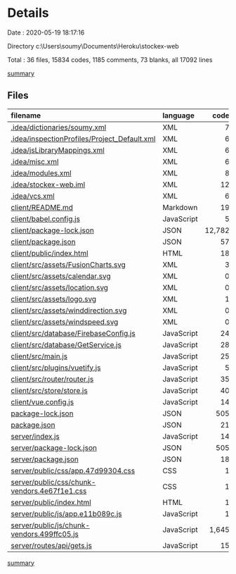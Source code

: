# Details

Date : 2020-05-19 18:17:16

Directory c:\Users\soumy\Documents\Heroku\stockex-web

Total : 36 files,  15834 codes, 1185 comments, 73 blanks, all 17092 lines

[summary](results.md)

## Files
| filename | language | code | comment | blank | total |
| :--- | :--- | ---: | ---: | ---: | ---: |
| [.idea/dictionaries/soumy.xml](/.idea/dictionaries/soumy.xml) | XML | 7 | 0 | 0 | 7 |
| [.idea/inspectionProfiles/Project_Default.xml](/.idea/inspectionProfiles/Project_Default.xml) | XML | 6 | 0 | 0 | 6 |
| [.idea/jsLibraryMappings.xml](/.idea/jsLibraryMappings.xml) | XML | 6 | 0 | 0 | 6 |
| [.idea/misc.xml](/.idea/misc.xml) | XML | 6 | 0 | 0 | 6 |
| [.idea/modules.xml](/.idea/modules.xml) | XML | 8 | 0 | 0 | 8 |
| [.idea/stockex-web.iml](/.idea/stockex-web.iml) | XML | 12 | 0 | 0 | 12 |
| [.idea/vcs.xml](/.idea/vcs.xml) | XML | 6 | 0 | 0 | 6 |
| [client/README.md](/client/README.md) | Markdown | 19 | 0 | 6 | 25 |
| [client/babel.config.js](/client/babel.config.js) | JavaScript | 5 | 0 | 1 | 6 |
| [client/package-lock.json](/client/package-lock.json) | JSON | 12,782 | 0 | 1 | 12,783 |
| [client/package.json](/client/package.json) | JSON | 57 | 0 | 1 | 58 |
| [client/public/index.html](/client/public/index.html) | HTML | 18 | 1 | 1 | 20 |
| [client/src/assets/FusionCharts.svg](/client/src/assets/FusionCharts.svg) | XML | 3 | 0 | 0 | 3 |
| [client/src/assets/calendar.svg](/client/src/assets/calendar.svg) | XML | 0 | 0 | 1 | 1 |
| [client/src/assets/location.svg](/client/src/assets/location.svg) | XML | 0 | 0 | 1 | 1 |
| [client/src/assets/logo.svg](/client/src/assets/logo.svg) | XML | 1 | 0 | 1 | 2 |
| [client/src/assets/winddirection.svg](/client/src/assets/winddirection.svg) | XML | 0 | 0 | 1 | 1 |
| [client/src/assets/windspeed.svg](/client/src/assets/windspeed.svg) | XML | 0 | 0 | 1 | 1 |
| [client/src/database/FirebaseConfig.js](/client/src/database/FirebaseConfig.js) | JavaScript | 24 | 1 | 6 | 31 |
| [client/src/database/GetService.js](/client/src/database/GetService.js) | JavaScript | 28 | 3 | 8 | 39 |
| [client/src/main.js](/client/src/main.js) | JavaScript | 25 | 5 | 7 | 37 |
| [client/src/plugins/vuetify.js](/client/src/plugins/vuetify.js) | JavaScript | 5 | 0 | 3 | 8 |
| [client/src/router/router.js](/client/src/router/router.js) | JavaScript | 35 | 1 | 6 | 42 |
| [client/src/store/store.js](/client/src/store/store.js) | JavaScript | 40 | 0 | 4 | 44 |
| [client/vue.config.js](/client/vue.config.js) | JavaScript | 14 | 0 | 2 | 16 |
| [package-lock.json](/package-lock.json) | JSON | 505 | 0 | 1 | 506 |
| [package.json](/package.json) | JSON | 21 | 0 | 1 | 22 |
| [server/index.js](/server/index.js) | JavaScript | 14 | 4 | 11 | 29 |
| [server/package-lock.json](/server/package-lock.json) | JSON | 505 | 0 | 1 | 506 |
| [server/package.json](/server/package.json) | JSON | 18 | 0 | 1 | 19 |
| [server/public/css/app.47d99304.css](/server/public/css/app.47d99304.css) | CSS | 1 | 0 | 0 | 1 |
| [server/public/css/chunk-vendors.4e67f1e1.css](/server/public/css/chunk-vendors.4e67f1e1.css) | CSS | 1 | 0 | 0 | 1 |
| [server/public/index.html](/server/public/index.html) | HTML | 1 | 0 | 0 | 1 |
| [server/public/js/app.e11b089c.js](/server/public/js/app.e11b089c.js) | JavaScript | 1 | 1 | 0 | 2 |
| [server/public/js/chunk-vendors.499ffc05.js](/server/public/js/chunk-vendors.499ffc05.js) | JavaScript | 1,645 | 1,167 | 0 | 2,812 |
| [server/routes/api/gets.js](/server/routes/api/gets.js) | JavaScript | 15 | 2 | 7 | 24 |

[summary](results.md)